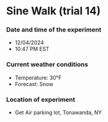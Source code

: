 # Sine Walk (trial 14)

### Date and time of the experiment
- 12/04/2024
- 10:47 PM EST

### Current weather conditions
- Temperature: 30°F
- Forecast: Snow

### Location of experiment
- Get Air parking lot, Tonawanda, NY